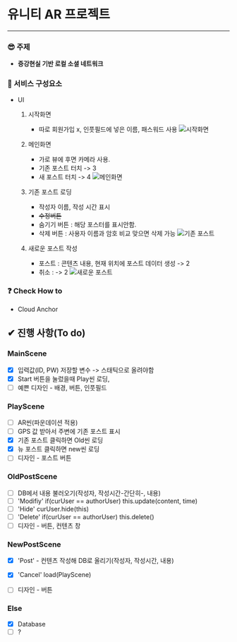 # 유니티 AR 프로젝트
<hr>

### 😎 주제 
- <b>증강현실 기반 로컬 소셜 네트워크</b>

### 🧱 서비스 구성요소
- UI
    1. 시작화면
        - 따로 회원가입 x, 인풋필드에 넣은 이름, 패스워드 사용
        ![시작화면](./myResources/startup.PNG)
    
    2. 메인화면
        - 가로 뷰에 후면 카메라 사용.
        - 기존 포스트 터치 -> 3
        - 새 포스트 터치 -> 4
        ![메인화면](./myResources/view.PNG)
   
    3. 기존 포스트 로딩
        - 작성자 이름, 작성 시간 표시
        - ~~수정버튼~~
        - 숨기기 버튼 : 해당 포스터를 표시안함.
        - 삭제 버튼 : 사용자 이름과 암호 비교 맞으면 삭제 가능
        ![기존 포스트](./myResources/oldPost.PNG)

    4. 새로운 포스트 작성
        - 포스트 : 콘텐츠 내용, 현재 위치에 포스트 데이터 생성 -> 2
        - 취소 : -> 2
        ![새로운 포스트](./myResources/newPost.PNG)

### ❓ Check How to
- Cloud Anchor

## ✔ 진행 사항(To do) 

### MainScene
- [x] 입력값(ID, PW) 저장할 변수 -> 스태틱으로 올려야함
- [x] Start 버튼을 눌렀을때 Play씬 로딩,
- [ ] 예쁜 디자인 - 배경, 버튼, 인풋필드

### PlayScene
- [ ] AR씬(파운데이션 적용)
- [ ] GPS 값 받아서 주변에 기존 포스트 표시
- [x] 기존 포스트 클릭하면 Old씬 로딩
- [x] 뉴 포스트 클릭하면 new씬 로딩
- [ ] 디자인 - 포스트 버튼

### OldPostScene
- [ ] DB에서 내용 불러오기(작성자, 작성시간-간단히-, 내용)
- [ ] 'Modifiy' if(curUser == authorUser) this.update(content, time)
- [ ] 'Hide' curUser.hide(this)
- [ ] 'Delete' if(curUser == authorUser) this.delete()
- [ ] 디자인 - 버튼, 컨텐츠 창

### NewPostScene
- [x] 'Post' - 컨텐츠 작성해 DB로 올리기(작성자, 작성시간, 내용)
- [x] 'Cancel' load(PlayScene)
- [ ] 디자인 - 버튼 


### Else
- [x] Database
- [ ] ?